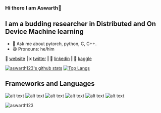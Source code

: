 ### Hi there I am Aswarth👋
## I am a budding researcher in Distributed and On Device Machine learning 

[- 🔭 I’m currently working on ]:#
[- 🌱 I’m currently learning basics of Deep learning and about opencv]:#
- 💬 Ask me about pytorch, python, C, C++.
- 😄 Pronouns: he/him

🏡 [website][website] **|** 
**x**  [twitter][twitter] **|**
👔 [linkedin][linkedin] **|**
🔭 [kaggle][kaggle]

[website]: https://aswarth123.github.io/
[linkedin]:https://www.linkedin.com/in/aswarth-narayana-c-v-62a0b0198/
[twitter]:https://twitter.com/c_aswarth
[kaggle]: https://www.kaggle.com/aswarthnarayanacv

[![aswarth123's github stats](https://github-readme-stats.vercel.app/api?username=aswarth123)](https://github.com/anuraghazra/github-readme-stats)                 [![Top Langs](https://github-readme-stats.vercel.app/api/top-langs/?username=aswarth123&layout=compact)](https://github.com/anuraghazra/github-readme-stats)

## Frameworks and Languages
![alt text](https://img.icons8.com/color/96/000000/tensorflow.png) ![alt text](https://img.icons8.com/color/96/000000/python.png)  ![alt text](https://img.icons8.com/color/96/000000/java-coffee-cup-logo.png)  ![alt text](https://img.icons8.com/color/96/000000/postgreesql.png) ![alt text](https://img.icons8.com/color/96/000000/javascript.png) ![alt text](https://img.icons8.com/color/96/000000/c-plus-plus-logo.png)
<p align="left"> <img src="https://komarev.com/ghpvc/?username=aswarth123&label=Profile%20views&color=0e75b6&style=flat" alt="aswarth123" /> </p>
